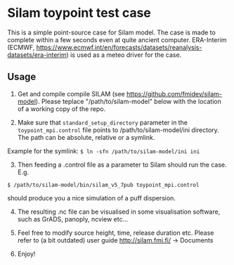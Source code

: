 # Silam toypoint  test case

This is a simple point-source case for Silam model.
The case is made to complete within a few  seconds even at quite ancient computer.
ERA-Interim (ECMWF, https://www.ecmwf.int/en/forecasts/datasets/reanalysis-datasets/era-interim)
is used as a meteo driver for the case.

## Usage

1. Get and compile compile SILAM (see https://github.com/fmidev/silam-model). 
Please teplace "/path/to/silam-model" below with the location of a working copy of the repo.

2. Make sure that `standard_setup_directory` parameter in the `toypoint_mpi.control` file points to 
/path/to/silam-model/ini directory. The path can be absolute, relative or a symlink.

Example for the symlink:
`$ ln -sfn /path/to/silam-model/ini ini`

3. Then feeding a .control file as a parameter to Silam should run the case. E.g. 

`$ /path/to/silam-model/bin/silam_v5_7pub toypoint_mpi.control`

should produce you a nice simulation of a puff dispersion.

4. The resulting .nc file can be visualised in some visualisation software, such as
GrADS, panoply, ncview etc... 

5. Feel free to modify source height, time, release duration etc.
Please refer to (a bit outdated) user guide  http://silam.fmi.fi/ -> Documents

6. Enjoy!


